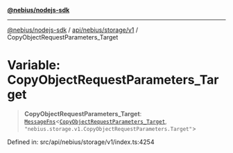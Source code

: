 [**@nebius/nodejs-sdk**](../../../../../README.md)

---

[@nebius/nodejs-sdk](../../../../../README.md) / [api/nebius/storage/v1](../README.md) / CopyObjectRequestParameters_Target

# Variable: CopyObjectRequestParameters_Target

> **CopyObjectRequestParameters_Target**: [`MessageFns`](../../../../../runtime/protos/core/interfaces/MessageFns.md)\<[`CopyObjectRequestParameters_Target`](../interfaces/CopyObjectRequestParameters_Target.md), `"nebius.storage.v1.CopyObjectRequestParameters.Target"`\>

Defined in: src/api/nebius/storage/v1/index.ts:4254
